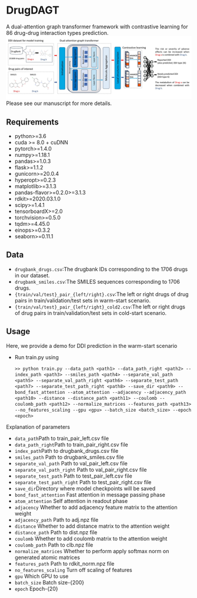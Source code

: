 # DrugDAGT
A dual-attention graph transformer framework with contrastive learning for 86 drug-drug interaction types prediction.<br/>
![image](https://github.com/codejiajia/DrugDAGT/blob/main/framework.jpg)
<br/>
Please see our manuscript for more details.<br/>
## Requirements
* python>=3.6<br/>
* cuda >= 8.0 + cuDNN<br/>
* pytorch>=1.4.0<br/>
* numpy>=1.18.1<br/>
* pandas>=1.0.3<br/>
* flask>=1.1.2<br/>
* gunicorn>=20.0.4<br/>
* hyperopt>=0.2.3<br/>
* matplotlib>=3.1.3<br/>
* pandas-flavor>=0.2.0>=3.1.3<br/>
* rdkit>=2020.03.1.0<br/>
* scipy>=1.4.1<br/>
* tensorboardX>=2.0<br/>
* torchvision>=0.5.0<br/>
* tqdm>=4.45.0<br/>
* einops>=0.3.2<br/>
* seaborn>=0.11.1
## Data
* `drugbank_drugs.csv`:The drugbank IDs corresponding to the 1706 drugs in our dataset.<br/>
* `drugbank_smiles.csv`:The SMILES sequences corresponding to 1706 drugs.<br/>
* `{train/val/test}_pair_{left/right}.csv`:The left or right drugs of drug pairs in train/validation/test sets in warm-start scenario.<br/>
* `{train/val/test}_pair_{left/right}_cold2.csv`:The left or right drugs of drug pairs in train/validation/test sets in cold-start scenario.
## Usage
Here, we provide a demo for DDI prediction in the warm-start scenario <br/>
* Run train.py using 
  ```
  >> python train.py --data_path <path1> --data_path_right <path2> --index_path <path3> --smiles_path <path4> --separate_val_path <path5> --separate_val_path_right <path6> --separate_test_path <path7> --separate_test_path_right <path8> --save_dir <path9> --bond_fast_attention --atom_attention --adjacency --adjacency_path <path10> --distance --distance_path <path11> --coulomb --coulomb_path <path12> --normalize_matrices --features_path <path13> --no_features_scaling --gpu <gpu> --batch_size <batch_size> --epoch <epoch> 
  ```
Explanation of parameters
* `data_path`Path to train_pair_left.csv file
* `data_path_right`Path to train_pair_right.csv file
* `index_path`Path to drugbank_drugs.csv file
* `smiles_path` Path to drugbank_smiles.csv file
* `separate_val_path` Path to val_pair_left.csv file
* `separate_val_path_right` Path to val_pair_right.csv file
* `separate_test_path` Path to test_pair_left.csv file
* `separate_test_path_right` Path to test_pair_right.csv file
* `save_dir`Directory where model checkpoints will be saved
* `bond_fast_attention` Fast attention in message passing phase
* `atom_attention` Self attention in readout phase
* `adjacency` Whether to add adjacency feature matrix to the attention weight
* `adjacency_path` Path to adj.npz file
* `distance` Whether to add distance matrix to the attention weight
* `distance_path` Path to dist.npz file
* `coulomb` Whether to add coulomb matrix to the attention weight
* `coulomb_path` Path to clb.npz file
* `normalize_matrices` Whether to perform apply softmax norm on generated atomic matrices
* `features_path` Path to rdkit_norm.npz file
* `no_features_scaling` Turn off scaling of features
* `gpu` Which GPU to use
* `batch_size` Batch size-{200}
* `epoch` Epoch-{20}
